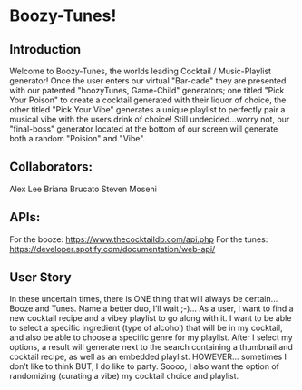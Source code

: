 # Boozy-Tunes!

## Introduction

Welcome to Boozy-Tunes, the worlds leading Cocktail / Music-Playlist generator! Once the user enters our virtual "Bar-cade" they are presented with our patented "boozyTunes, Game-Child" generators; one titled "Pick Your Poison" to create a cocktail generated with their liquor of choice, the other titled "Pick Your Vibe" generates a unique playlist to perfectly pair a musical vibe with the users drink of choice! Still undecided...worry not, our "final-boss" generator located at the bottom of our screen will generate both a random "Poision" and "Vibe". 

## Collaborators:

Alex Lee
Briana Brucato
Steven Moseni

## APIs:

For the booze: https://www.thecocktaildb.com/api.php
For the tunes: https://developer.spotify.com/documentation/web-api/


## User Story

In these uncertain times, there is ONE thing that will always be certain… Booze and Tunes. Name a better duo, I’ll wait ;-)... As a user, I want to find a new cocktail recipe and a vibey playlist to go along with it. I want to be able to select a specific ingredient (type of alcohol) that will be in my cocktail, and also be able to choose a specific genre for my playlist. After I select my options, a result will generate next to the search containing a thumbnail and cocktail recipe, as well as an embedded playlist. HOWEVER… sometimes I don’t like to think BUT, I do like to party. Soooo, I also want the option of randomizing (curating a vibe) my cocktail choice and playlist.